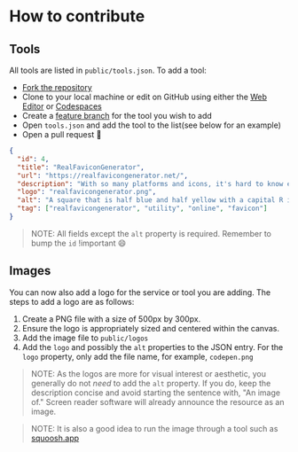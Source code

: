 # How to contribute

## Tools

All tools are listed in `public/tools.json`. To add a tool:

- [Fork the repository](https://docs.github.com/en/get-started/quickstart/fork-a-repo)
- Clone to your local machine or edit on GitHub using either the [Web Editor](https://docs.github.com/en/codespaces/the-githubdev-web-based-editor) or [Codespaces](https://github.com/features/codespaces)
- Create a [feature branch](https://www.atlassian.com/git/tutorials/comparing-workflows/feature-branch-workflow) for the tool you wish to add
- Open `tools.json` and add the tool to the list(see below for an example)
- Open a pull request 🎉

```json
{
  "id": 4,
  "title": "RealFaviconGenerator",
  "url": "https://realfavicongenerator.net/",
  "description": "With so many platforms and icons, it's hard to know exactly what you should do. What are the dimensions of favicon.ico? How many Touch icons do I need? RealFaviconGenerator did the reseach and testing for you.",
  "logo": "realfavicongenerator.png",
  "alt": "A square that is half blue and half yellow with a capital R in the center",
  "tag": ["realfavicongenerator", "utility", "online", "favicon"]
}
```

> NOTE: All fields except the `alt` property is required. Remember to bump the `id` !important 😄

## Images

You can now also add a logo for the service or tool you are adding. The steps to add a logo are as follows:

1. Create a PNG file with a size of 500px by 300px.
2. Ensure the logo is appropriately sized and centered within the canvas.
3. Add the image file to `public/logos`
4. Add the `logo` and possibly the `alt` properties to the JSON entry. For the `logo` property, only add the file name, for example, `codepen.png`

> NOTE: As the logos are more for visual interest or aesthetic, you generally do not _need_ to add the `alt` property. If you do, keep the description concise and avoid starting the sentence with, "An image of." Screen reader software will already announce the resource as an image.

> NOTE: It is also a good idea to run the image through a tool such as [squoosh.app](https://squoosh.app/)
